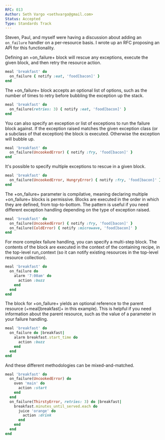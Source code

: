 ```yaml
---
RFC: 013
Author: Seth Vargo <sethvargo@gmail.com>
Status: Accepted
Type: Standards Track
---
```


Steven, Paul, and myself were having a discussion about adding
an `on_failure` handler on a per-resource basis. I wrote up an RFC proposing
an API for this functionality.

Defining an +on_failure+ block will rescue any exceptions, execute the given
block, and then retry the resource action.

```ruby
meal 'breakfast' do
  on_failure { notify :eat, 'food[bacon]' }
end
```

The +on_failure+ block accepts an optional list of options, such as the number
of times to retry before bubbling the exception up the stack.

```ruby
meal 'breakfast' do
  on_failure(retries: 3) { notify :eat, 'food[bacon]' }
end
```

You can also specify an exception or list of exceptions to run the failure
block against. If the exception raised matches the given exception class (or
a subclass of that exception) the block is executed. Otherwise the exception
will bubble up.

```ruby
meal 'breakfast' do
  on_failure(UncookedError) { notify :fry, 'food[bacon]' }
end
```

It's possible to specify multiple exceptions to rescue in a given block.

```ruby
meal 'breakfast' do
  on_failure(UncookedError, HungryError) { notify :fry, 'food[bacon]' }
end
```

The +on_failure+ parameter is compilative, meaning declaring multiple
+on_failure+ blocks is permissive. Blocks are executed in the order in
which they are defined, from top-to-bottom. The pattern is useful if you
need different exception handling depending on the type of exception raised.

```ruby
meal 'breakfast' do
  on_failure(UncookedError) { notify :fry, 'food[bacon]' }
  on_failure(ColdError) { notify :microwave, 'food[bacon]' }
end
```

For more complex failure handling, you can specify a multi-step block. The
contents of the block are executed in the context of the containing recipe,
in the top-level run_context (so it can notify existing resources in the
top-level resource collection).

```ruby
meal 'breakfast' do
  on_failure do
    alarm '7:00am' do
      action :buzz
    end
  end
end
```

The block for +on_failure+ yields an optional reference to the parent
resource (+meal[breakfast]+ in this example). This is helpful if you need
information about the parent resource, such as the value of a parameter
in your failure handling.

```ruby
meal 'breakfast' do
  on_failure do |breakfast|
    alarm breakfast.start_time do
      action :buzz
    end
  end
end
```

And these different methodologies can be mixed-and-matched.

```ruby
meal 'breakfast' do
  on_failure(UncookedError) do
    oven 'main' do
      action :start
    end
  end
  on_failure(ThirstyError, retries: 3) do |breakfast|
    breakfast.minutes_until_served.each do
      juice 'orange' do
        action :drink
      end
    end
  end
end
```
